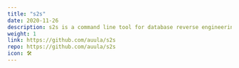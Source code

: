 ```yaml
---
title: "s2s"
date: 2020-11-26
description: s2s is a command line tool for database reverse engineering.
weight: 1
link: https://github.com/auula/s2s
repo: https://github.com/auula/s2s
icon: 🛠
---
```

